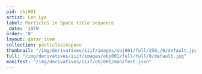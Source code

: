 ```yaml
---
pid: obj001
artist: Len Lye
label: Particles in Space title sequence
_date: '1979'
order: '0'
layout: qatar_item
collection: particlesinspace
thumbnail: "/img/derivatives/iiif/images/obj001/full/250,/0/default.jpg"
full: "/img/derivatives/iiif/images/obj001/full/full/0/default.jpg"
manifest: "/img/derivatives/iiif/obj001/manifest.json"
---
```

